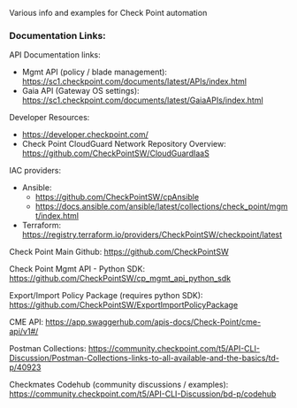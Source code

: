 Various info and examples for Check Point automation  

### Documentation Links:

API Documentation links:  
- Mgmt API (policy / blade management): <https://sc1.checkpoint.com/documents/latest/APIs/index.html>
- Gaia API (Gateway OS settings): <https://sc1.checkpoint.com/documents/latest/GaiaAPIs/index.html>

Developer Resources:  
- <https://developer.checkpoint.com/>
- Check Point CloudGuard Network Repository Overview: <https://github.com/CheckPointSW/CloudGuardIaaS>

IAC providers:  
- Ansible:  
    - <https://github.com/CheckPointSW/cpAnsible>
    - <https://docs.ansible.com/ansible/latest/collections/check_point/mgmt/index.html>
- Terraform: <https://registry.terraform.io/providers/CheckPointSW/checkpoint/latest>

Check Point Main Github: <https://github.com/CheckPointSW>

Check Point Mgmt API - Python SDK: <https://github.com/CheckPointSW/cp_mgmt_api_python_sdk>

Export/Import Policy Package (requires python SDK): <https://github.com/CheckPointSW/ExportImportPolicyPackage>

CME API: <https://app.swaggerhub.com/apis-docs/Check-Point/cme-api/v1#/>

Postman Collections: <https://community.checkpoint.com/t5/API-CLI-Discussion/Postman-Collections-links-to-all-available-and-the-basics/td-p/40923>

Checkmates Codehub (community discussions / examples): <https://community.checkpoint.com/t5/API-CLI-Discussion/bd-p/codehub>
